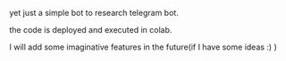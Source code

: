 yet just a simple bot to research telegram bot.

the code is deployed and executed in colab.

I will add some imaginative features in the future(if I have some ideas :) )
